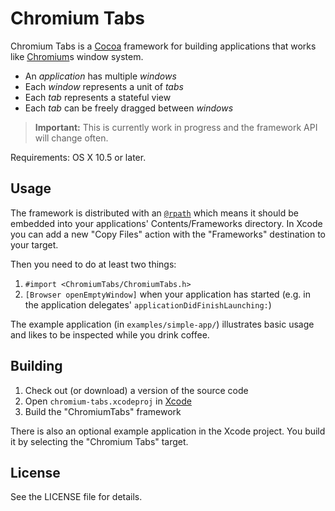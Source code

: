 # Chromium Tabs

Chromium Tabs is a [Cocoa](http://developer.apple.com/cocoa/) framework for building applications that works like [Chromium](http://www.google.com/chrome)s window system.

- An *application* has multiple *windows*
- Each *window* represents a unit of *tabs*
- Each *tab* represents a stateful view
- Each *tab* can be freely dragged between *windows*

> **Important:** This is currently work in progress and the framework API will change often.

Requirements: OS X 10.5 or later.

## Usage

The framework is distributed with an [`@rpath`](http://www.codeshorts.ca/2007/nov/01/leopard-linking-making-relocatable-libraries-movin) which means it should be embedded into your applications' Contents/Frameworks directory. In Xcode you can add a new "Copy Files" action with the "Frameworks" destination to your target.

Then you need to do at least two things:

1. `#import <ChromiumTabs/ChromiumTabs.h>`
2. `[Browser openEmptyWindow]` when your application has started (e.g. in the application delegates' `applicationDidFinishLaunching:`)

The example application (in `examples/simple-app/`) illustrates basic usage and likes to be inspected while you drink coffee.

## Building

1. Check out (or download) a version of the source code
2. Open `chromium-tabs.xcodeproj` in [Xcode](http://developer.apple.com/tools/xcode/)
3. Build the "ChromiumTabs" framework

There is also an optional example application in the Xcode project. You build it by selecting the "Chromium Tabs" target.

## License

See the LICENSE file for details.
